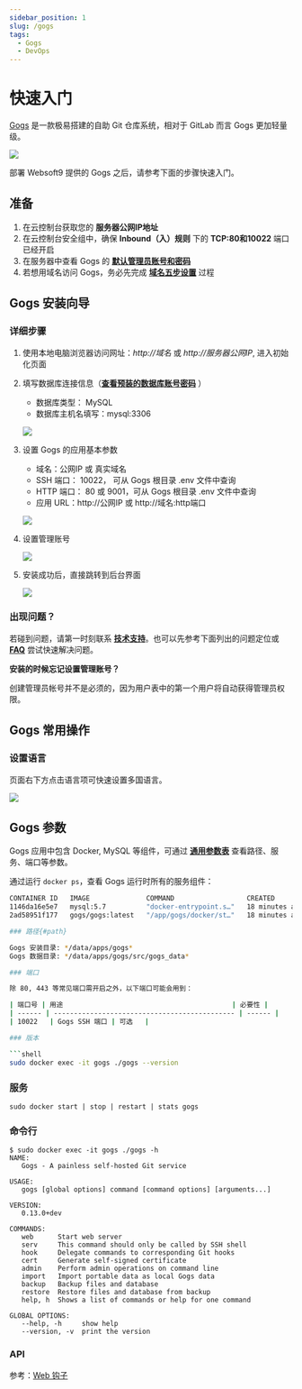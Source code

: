```yaml
---
sidebar_position: 1
slug: /gogs
tags:
  - Gogs
  - DevOps
---
```


# 快速入门

[Gogs](https://github.com/gogs/gogs) 是一款极易搭建的自助 Git 仓库系统，相对于 GitLab 而言 Gogs 更加轻量级。 

![](https://libs.websoft9.com/Websoft9/DocsPicture/zh/gogs/gogs-guistart-websoft9.png)



部署 Websoft9 提供的 Gogs 之后，请参考下面的步骤快速入门。

## 准备

1. 在云控制台获取您的 **服务器公网IP地址** 
2. 在云控制台安全组中，确保 **Inbound（入）规则** 下的 **TCP:80和10022** 端口已经开启
3. 在服务器中查看 Gogs 的 **[默认管理员账号和密码](./user/credentials)**  
4. 若想用域名访问  Gogs，务必先完成 **[域名五步设置](./administrator/domain_step)** 过程

## Gogs 安装向导

### 详细步骤

1. 使用本地电脑浏览器访问网址：*http://域名* 或 *http://服务器公网IP*, 进入初始化页面

2. 填写数据库连接信息（**[查看预装的数据库账号密码](./user/credentials)** ）

   - 数据库类型： MySQL
   - 数据库主机名填写：mysql:3306

    ![](http://libs.websoft9.com/Websoft9/DocsPicture/zh/gogs/gogs-installdb-websoft9.png)

2. 设置 Gogs 的应用基本参数   

   - 域名：公网IP 或 真实域名
   - SSH 端口： 10022， 可从 Gogs 根目录 .env 文件中查询
   - HTTP 端口： 80 或 9001，可从 Gogs 根目录 .env 文件中查询
   - 应用 URL：http://公网IP  或  http://域名:http端口

   ![](http://libs.websoft9.com/Websoft9/DocsPicture/zh/gogs/gogs-db-websoft9.png)

3. 设置管理账号  

   ![](http://libs.websoft9.com/Websoft9/DocsPicture/zh/gogs/gogs-admin-websoft9.png)

4. 安装成功后，直接跳转到后台界面 

   ![](http://libs.websoft9.com/Websoft9/DocsPicture/zh/gogs/gogs-installss-websoft9.png)


### 出现问题？

若碰到问题，请第一时刻联系 **[技术支持](./helpdesk)**。也可以先参考下面列出的问题定位或  **[FAQ](./faq#setup)** 尝试快速解决问题。

**安装的时候忘记设置管理账号？**  

创建管理员帐号并不是必须的，因为用户表中的第一个用户将自动获得管理员权限。


## Gogs 常用操作

### 设置语言

页面右下方点击语言项可快速设置多国语言。  

   ![](http://libs.websoft9.com/Websoft9/DocsPicture/zh/gogs/gogs-language-websoft9.png)

## Gogs 参数

Gogs 应用中包含 Docker, MySQL 等组件，可通过 **[通用参数表](./administrator/parameter)** 查看路径、服务、端口等参数。 

通过运行 `docker ps`，查看 Gogs 运行时所有的服务组件：   

```bash
CONTAINER ID   IMAGE              COMMAND                  CREATED          STATUS                    PORTS                                                                                NAMES
1146da16e5e7   mysql:5.7          "docker-entrypoint.s…"   18 minutes ago   Up 18 minutes             3306/tcp, 33060/tcp                                                                  gogs-db
2ad58951f177   gogs/gogs:latest   "/app/gogs/docker/st…"   18 minutes ago   Up 18 minutes (healthy)   0.0.0.0:10022->22/tcp, :::10022->22/tcp, 0.0.0.0:9001->3000/tcp, :::9001->3000/tcp   gogs```

### 路径{#path}

Gogs 安装目录: */data/apps/gogs* 
Gogs 数据目录: */data/apps/gogs/src/gogs_data* 

### 端口

除 80, 443 等常见端口需开启之外，以下端口可能会用到：  

| 端口号 | 用途                                          | 必要性 |
| ------ | --------------------------------------------- | ------ |
| 10022   | Gogs SSH 端口 | 可选   |

### 版本

```shell
sudo docker exec -it gogs ./gogs --version
```

### 服务

```shell
sudo docker start | stop | restart | stats gogs
```

### 命令行

```
$ sudo docker exec -it gogs ./gogs -h
NAME:
   Gogs - A painless self-hosted Git service

USAGE:
   gogs [global options] command [command options] [arguments...]

VERSION:
   0.13.0+dev

COMMANDS:
   web      Start web server
   serv     This command should only be called by SSH shell
   hook     Delegate commands to corresponding Git hooks
   cert     Generate self-signed certificate
   admin    Perform admin operations on command line
   import   Import portable data as local Gogs data
   backup   Backup files and database
   restore  Restore files and database from backup
   help, h  Shows a list of commands or help for one command

GLOBAL OPTIONS:
   --help, -h     show help
   --version, -v  print the version
```

### API

参考：[Web 钩子](https://gogs.io/docs/features/webhook)

